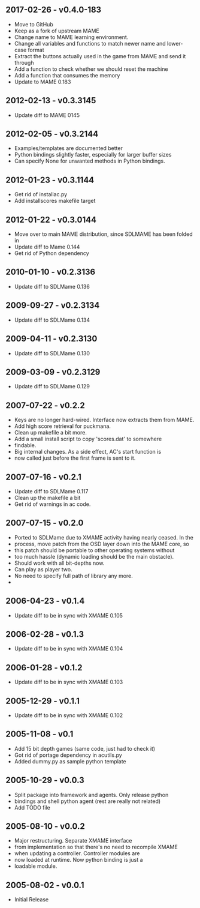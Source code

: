 2017-02-26 - v0.4.0-183
-----------------

* Move to GitHub
* Keep as a fork of upstream MAME
* Change name to MAME learning environment.
* Change all variables and functions to match newer name and lower-case format
* Extract the buttons actually used in the game from MAME and send it through
* Add a function to check whether we should reset the machine
* Add a function that consumes the memory
* Update to MAME 0.183

2012-02-13 - v0.3.3145
----------------------
* Update diff to MAME 0145

2012-02-05 - v0.3.2144
----------------------
* Examples/templates are documented better
* Python bindings slightly faster, especially for larger buffer sizes
* Can specify None for unwanted methods in Python bindings.

2012-01-23 - v0.3.1144
----------------------
* Get rid of installac.py
* Add installscores makefile target

2012-01-22 - v0.3.0144
----------------------
* Move over to main MAME distribution, since SDLMAME has been folded in
* Update diff to Mame 0.144
* Get rid of Python dependency

2010-01-10 - v0.2.3136
----------------------
* Update diff to SDLMame 0.136

2009-09-27 - v0.2.3134
----------------------
* Update diff to SDLMame 0.134

2009-04-11 - v0.2.3130
----------------------
* Update diff to SDLMame 0.130

2009-03-09 - v0.2.3129
----------------------
* Update diff to SDLMame 0.129

2007-07-22 - v0.2.2
-------------------
* Keys are no longer hard-wired.  Interface now extracts them from MAME.
* Add high score retrieval for puckmana.
* Clean up makefile a bit more.
* Add a small install script to copy 'scores.dat' to somewhere
* findable.
* Big internal changes.  As a side effect, AC's start function is
* now called just before the first frame is sent to it.

2007-07-16 - v0.2.1
-------------------
* Update diff to SDLMame 0.117
* Clean up the makefile a bit
* Get rid of warnings in ac code.

2007-07-15 - v0.2.0
-------------------
* Ported to SDLMame due to XMAME activity having nearly ceased.  In the
* process, move patch from the OSD layer down into the MAME core, so
* this patch should be portable to other operating systems without
* too much hassle (dynamic loading should be the main obstacle).
* Should work with all bit-depths now.
* Can play as player two.
* No need to specify full path of library any more.
* 
2006-04-23 - v0.1.4
-------------------
* Update diff to be in sync with XMAME 0.105

2006-02-28 - v0.1.3
-------------------
* Update diff to be in sync with XMAME 0.104

2006-01-28 - v0.1.2
-------------------
* Update diff to be in sync with XMAME 0.103

2005-12-29 - v0.1.1
-------------------
* Update diff to be in sync with XMAME 0.102

2005-11-08 - v0.1
-----------------
* Add 15 bit depth games (same code, just had to check it)
* Got rid of portage dependency in acutils.py
* Added dummy.py as sample python template

2005-10-29 - v0.0.3
-------------------
* Split package into framework and agents. Only release python
* bindings and shell python agent (rest are really not related)
* Add TODO file

2005-08-10 - v0.0.2
-------------------
* Major restructuring.  Separate XMAME interface
* from implementation so that there's no need to recompile XMAME 
* when updating a controller. Controller modules are
* now loaded at runtime. Now python binding is just a
* loadable module.

2005-08-02 - v0.0.1
-------------------
* Initial Release

